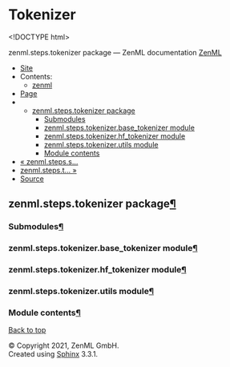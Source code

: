 # Tokenizer

&lt;!DOCTYPE html&gt;

zenml.steps.tokenizer package — ZenML documentation  [ZenML](https://github.com/zenml-io/zenml/tree/e03186485a4d97ca52ee0268d9168304783fdd47/docs/sphinx_docs/_build/html/index.html)

*  [Site](https://github.com/zenml-io/zenml/tree/e03186485a4d97ca52ee0268d9168304783fdd47/docs/sphinx_docs/_build/html/index.html)
  * Contents:
    * [zenml](https://github.com/zenml-io/zenml/tree/e03186485a4d97ca52ee0268d9168304783fdd47/docs/sphinx_docs/_build/html/modules.html)
*  [Page](zenml.steps.tokenizer.md)
  * * [zenml.steps.tokenizer package](zenml.steps.tokenizer.md)
      * [Submodules](zenml.steps.tokenizer.md#submodules)
      * [zenml.steps.tokenizer.base\_tokenizer module](zenml.steps.tokenizer.md#zenml-steps-tokenizer-base-tokenizer-module)
      * [zenml.steps.tokenizer.hf\_tokenizer module](zenml.steps.tokenizer.md#zenml-steps-tokenizer-hf-tokenizer-module)
      * [zenml.steps.tokenizer.utils module](zenml.steps.tokenizer.md#zenml-steps-tokenizer-utils-module)
      * [Module contents](zenml.steps.tokenizer.md#module-contents)
* [ « zenml.steps.s...](zenml.steps.split.md)
* [ zenml.steps.t... »](zenml.steps.trainer/)
*  [Source](https://github.com/zenml-io/zenml/tree/e03186485a4d97ca52ee0268d9168304783fdd47/docs/sphinx_docs/_build/html/_sources/zenml.steps.tokenizer.rst.txt)

## zenml.steps.tokenizer package[¶](zenml.steps.tokenizer.md#zenml-steps-tokenizer-package)

### Submodules[¶](zenml.steps.tokenizer.md#submodules)

### zenml.steps.tokenizer.base\_tokenizer module[¶](zenml.steps.tokenizer.md#zenml-steps-tokenizer-base-tokenizer-module)

### zenml.steps.tokenizer.hf\_tokenizer module[¶](zenml.steps.tokenizer.md#zenml-steps-tokenizer-hf-tokenizer-module)

### zenml.steps.tokenizer.utils module[¶](zenml.steps.tokenizer.md#zenml-steps-tokenizer-utils-module)

### Module contents[¶](zenml.steps.tokenizer.md#module-contents)

 [Back to top](zenml.steps.tokenizer.md)

 © Copyright 2021, ZenML GmbH.  
 Created using [Sphinx](http://sphinx-doc.org/) 3.3.1.  


